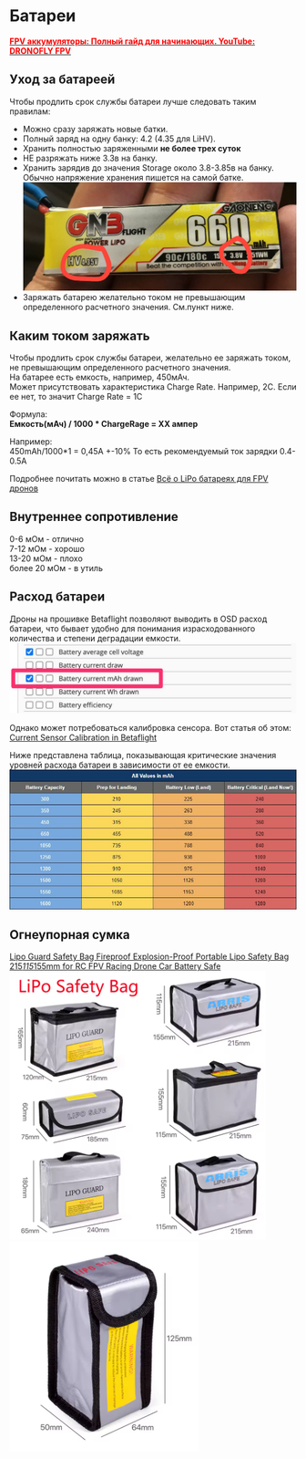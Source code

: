 # Батареи

[**<font color="red">FPV аккумуляторы: Полный гайд для начинающих. YouTube: DRONOFLY FPV</font>**](https://www.youtube.com/watch?v=IF4SG81BtWQ)
 

## Уход за батареей
Чтобы продлить срок службы батареи лучше следовать таким правилам:  
 - Можно сразу заряжать новые батки.  
 - Полный заряд на одну банку: 4.2 (4.35 для LiHV).   
 - Хранить полностью заряженными **не более трех суток**  
 - НЕ разряжать ниже 3.3в на банку.  
 - Хранить зарядив до значения Storage около 3.8-3.85в на банку. Обычно напряжение хранения пишется на самой батке.  
![](StorageVoltage.png)  
 - Заряжать батарею желательно током не превышающим определенного расчетного значения. См.пункт ниже.
 
## Каким током заряжать
Чтобы продлить срок службы батареи, желательно ее заряжать током, не превышающим определенного расчетного значения.  
На батарее есть емкость, например, 450мАч.  
Может присутствовать характеристика Charge Rate. Например, 2С.
Если ее нет, то значит Charge Rate = 1С

Формула:  
 **Емкость(мАч) / 1000 * ChargeRage = ХХ ампер**

Например:  
450mAh/1000*1 = 0,45А +-10%
То есть рекомендуемый ток зарядки 0.4-0.5А

Подробнее почитать можно в статье [Всё о LiPo батареях для FPV дронов](https://dronomania.ru/faq/vsyo-o-lipo-batareyah-dlya-fpv-dronov.html)

## Внутреннее сопротивление
0-6 мОм - отлично  
7-12 мОм - хорошо  
13-20 мОм - плохо  
более 20 мОм - в утиль  

## Расход батареи
Дроны на прошивке Betaflight позволяют выводить в OSD расход батареи, что бывает удобно для понимания израсходованного количества и степени деградации емкости.  
![](OSD_battery_mah.jpg)

Однако может потребоваться калибровка сенсора. Вот статья об этом:  
[Current Sensor Calibration in Betaflight](https://oscarliang.com/current-sensor-calibration/)

Ниже представлена таблица, показывающая критические значения уровней расхода батареи в зависимости от ее емкости.  
![](BatteryDischargeValues.jpg)

## Огнеупорная сумка

[Lipo Guard Safety Bag Fireproof Explosion-Proof Portable Lipo Safety Bag 215*115*155mm for RC FPV Racing Drone Car Battery Safe](https://vi.aliexpress.com/item/1005004478094343.html)  
![](Lipo_Safety_Bag.png) 
![](Lipo_Safety_Bag2.png) 


